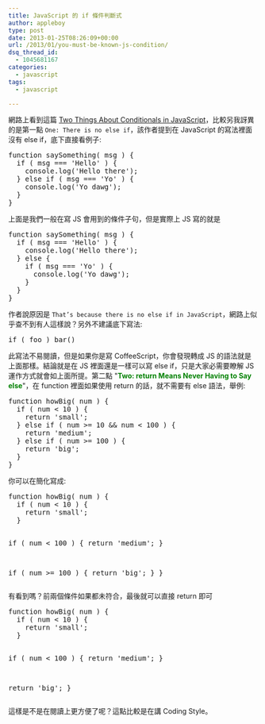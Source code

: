 ```yaml
---
title: JavaScript 的 if 條件判斷式
author: appleboy
type: post
date: 2013-01-25T08:26:09+00:00
url: /2013/01/you-must-be-known-js-condition/
dsq_thread_id:
  - 1045681167
categories:
  - javascript
tags:
  - javascript

---
```

網路上看到這篇 <a href="http://rmurphey.com/blog/2012/12/10/js-conditionals/" target="_blank">Two Things About Conditionals in JavaScript</a>，比較另我訝異的是第一點 `One: There is no else if`，該作者提到在 JavaScript 的寫法裡面沒有 else if，底下直接看例子:

<div>
  <pre class="brush: jscript; title: ; notranslate" title="">function saySomething( msg ) {
  if ( msg === 'Hello' ) {
    console.log('Hello there');
  } else if ( msg === 'Yo' ) {
    console.log('Yo dawg');
  }
}</pre>
</div>

上面是我們一般在寫 JS 會用到的條件子句，但是實際上 JS 寫的就是

<div>
  <pre class="brush: jscript; title: ; notranslate" title="">function saySomething( msg ) {
  if ( msg === 'Hello' ) {
    console.log('Hello there');
  } else {
    if ( msg === 'Yo' ) {
      console.log('Yo dawg');
    }
  }
}</pre>
</div>

<!--more-->

作者說原因是 `That’s because there is no else if in JavaScript`，網路上似乎查不到有人這樣說？另外不建議底下寫法:

<div>
  <pre class="brush: jscript; title: ; notranslate" title="">if ( foo ) bar()</pre>
</div>

此寫法不易閱讀，但是如果你是寫 CoffeeScript，你會發現轉成 JS 的語法就是上面那樣。結論就是在 JS 裡面還是一樣可以寫 else if，只是大家必需要瞭解 JS 運作方式就會如上面所提。第二點 "<span style="color:green"><strong>Two: return Means Never Having to Say else</strong></span>"，在 function 裡面如果使用 return 的話，就不需要有 else 語法，舉例:

<div>
  <pre class="brush: jscript; title: ; notranslate" title="">function howBig( num ) {
  if ( num < 10 ) {
    return 'small';
  } else if ( num >= 10 && num < 100 ) {
    return 'medium';
  } else if ( num >= 100 ) {
    return 'big';
  }
}</pre>
</div>

你可以在簡化寫成:

<div>
  <pre class="brush: jscript; title: ; notranslate" title="">function howBig( num ) {
  if ( num < 10 ) {
    return 'small';
  }

  if ( num < 100 ) {
    return 'medium';
  }

  if ( num >= 100 ) {
    return 'big';
  }
}</pre>
</div>

有看到嗎？前兩個條件如果都未符合，最後就可以直接 return 即可

<div>
  <pre class="brush: jscript; title: ; notranslate" title="">function howBig( num ) {
  if ( num < 10 ) {
    return 'small';
  }

  if ( num < 100 ) {
    return 'medium';
  }

  return 'big';
}</pre>
</div>

這樣是不是在閱讀上更方便了呢？這點比較是在講 Coding Style。